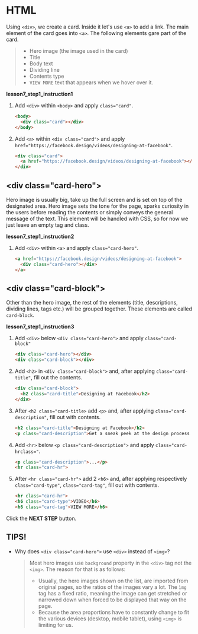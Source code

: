 # HTML
Using `<div>`, we create a card. Inside it let's use `<a>` to add a link. The main element of the card goes into `<a>`. The following elements gare part of the card. 
> - Hero image (the image used in the card)
> - Title
> - Body text
> - Dividing line
> - Contents type
> - `VIEW MORE` text that appears when we hover over it. 

**lesson7_step1_instruction1**
1. Add `<div>` within `<body>` and apply `class="card"`.
    ```html
    <body>
      <div class="card"></div>
    </body>
    ```
2. Add `<a>` within `<div class="card">` and apply `href="https://facebook.design/videos/designing-at-facebook"`.
    ```html
    <div class="card">
      <a href="https://facebook.design/videos/designing-at-facebook"></a>
    </div>
    ```



## <div class="card-hero"\>

Hero image is usually big, take up the full screen and is set on top of the designated area. Hero image sets the tone for the page, sparks curiosity in the users before reading the contents or simply conveys the general message of the text. This element will be handled with CSS, so for now we just leave an empty tag and class. 

**lesson7_step1_instruction2**
1. Add `<div>` within `<a>` and apply `class="card-hero"`.
    ```html
    <a href="https://facebook.design/videos/designing-at-facebook">
      <div class="card-hero"></div>
    </a> 
    ```



## <div class="card-block"\>

Other than the hero image, the rest of the elements (title, descriptions, dividing lines, tags etc.) will be grouped together. These elements are called `card-block`. 

**lesson7_step1_instruction3**
1. Add `<div>` below `<div class="card-hero">` and apply `class="card-block"`
    ```html
    <div class="card-hero"></div>
    <div class="card-block"></div> 
    ```

2. Add `<h2>` in `<div class="card-block">` and, after applying `class="card-title"`, fill out the contents.

    ```html
    <div class="card-block">
      <h2 class="card-title">Designing at Facebook</h2> 
    </div>   
    ```

3. After `<h2 class="card-title>` add `<p>` and, after applying `class="card-description"`, fill out with contents.
    ```html
    <h2 class="card-title">Designing at Facebook</h2> 
    <p class="card-description">Get a sneak peek at the design process at Facebook from product designers Cat Audi and George Kedenburg III.</p>       
    ```

4. Add `<hr>` below `<p class="card-description">` and apply `class="card-hrclass="`.
    ```html
    <p class="card-description">...</p>
    <hr class="card-hr">         
    ```

5. After `<hr class="card-hr">` add 2 `<h6>` and, after applying respectively `class="card-type"`, `class="card-tag"`, fill out with contents.
    ```html
    <hr class="card-hr">
    <h6 class="card-type">VIDEO</h6>
    <h6 class="card-tag">VIEW MORE</h6> 
    ```


Click the **NEXT STEP** button.



## TIPS!

- Why does `<div class="card-hero">` use `<div>` instead of `<img>`?

  > Most hero images use `background` property in the `<div>` tag not the `<img>`. The reason for that is as follows: 
  >
  > - Usually, the hero images shown on the list, are imported from original pages, so the ratios of the images vary a lot. The `ìmg` tag has a fixed ratio, meaning the image can get stretched or narrowed down when forced to be displayed that way on the page. 
  > - Because the area proportions have to constantly change to fit the various devices (desktop, mobile tablet), using `<img>` is limiting for us. 

